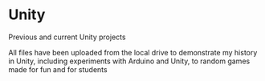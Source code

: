 # Unity
Previous and current Unity projects


All files have been uploaded from the local drive to demonstrate my history in Unity, including experiments with Arduino and Unity, to random games made for fun and for students
